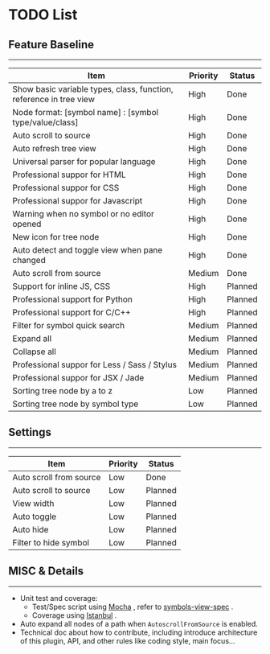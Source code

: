 # TODO List

## Feature Baseline
------

| Item                                     | Priority | Status  |
| ---------------------------------------- | -------- | ------- |
| Show basic variable types, class, function, reference in tree view | High     | Done    |
| Node format: [symbol name] : [symbol type/value/class] | High     | Done    |
| Auto scroll to source                    | High     | Done    |
| Auto refresh tree view                   | High     | Done    |
| Universal parser for popular language    | High     | Done    |
| Professional suppor for HTML             | High     | Done    |
| Professional suppor for CSS              | High     | Done    |
| Professional suppor for Javascript       | High     | Done    |
| Warning when no symbol or no editor opened | High     | Done    |
| New icon for tree node                   | High     | Done    |
| Auto detect and toggle view when pane changed | High     | Done    |
| Auto scroll from source                  | Medium   | Done    |
| Support for inline JS, CSS               | High     | Planned |
| Professional support for Python          | High     | Planned |
| Professional support for C/C++           | High     | Planned |
| Filter for symbol quick search           | Medium   | Planned |
| Expand all                               | Medium   | Planned |
| Collapse all                             | Medium   | Planned |
| Professional suppor for Less / Sass / Stylus | Medium   | Planned |
| Professional suppor for JSX / Jade       | Medium   | Planned |
| Sorting tree node by a to z              | Low      | Planned |
| Sorting tree node by symbol type         | Low      | Planned |



## Settings

------

| Item                    | Priority | Status  |
| ----------------------- | -------- | ------- |
| Auto scroll from source | Low      | Done    |
| Auto scroll to source   | Low      | Planned |
| View width              | Low      | Planned |
| Auto toggle             | Low      | Planned |
| Auto hide               | Low      | Planned |
| Filter to hide symbol   | Low      | Planned |



## MISC & Details

------

- Unit test and coverage:
  - Test/Spec script using [Mocha](https://mochajs.org/) , refer to [symbols-view-spec](https://github.com/atom/symbols-view/blob/master/spec/symbols-view-spec.js) .
  - Coverage using [Istanbul](https://github.com/gotwarlost/istanbul) .
- Auto expand all nodes of a path when `AutoscrollFromSource` is enabled.
- Technical doc about how to contribute, including introduce architecture of this plugin, API, and other rules like coding style, main focus...
